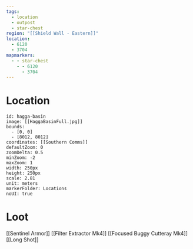 ```yaml
---
tags:
  - location
  - outpost
  - star-chest
region: "[[Shield Wall - Eastern]]"
location:
  - 6120
  - 3704
mapmarkers:
  - - star-chest
    - - 6120
      - 3704
---
```

# Location
```leaflet
id: hagga-basin
image: [[HaggaBasinFull.jpg]]
bounds:
  - [0, 0]
  - [8012, 8012]
coordinates: [[Southern Comms]]
defaultZoom: 0
zoomDelta: 0.5
minZoom: -2
maxZoom: 1
width: 250px
height: 250px
scale: 2.81
unit: meters
markerFolder: Locations
noUI: true
```
# Loot
[[Sentinel Armor]]
[[Filter Extractor Mk4]]
[[Focused Buggy Cutteray Mk4]]
[[Long Shot]]